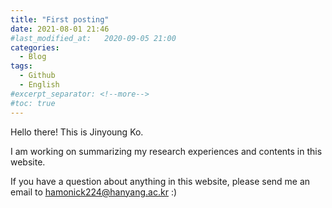 ```yaml
---
title: "First posting"
date: 2021-08-01 21:46
#last_modified_at:   2020-09-05 21:00
categories:
  - Blog
tags:
  - Github
  - English
#excerpt_separator: <!--more-->
#toc: true
---
```


Hello there! This is Jinyoung Ko. 

I am working on summarizing my research experiences and contents in this website.  

If you have a question about anything in this website, please send me an email to <u>hamonick224@hanyang.ac.kr</u> :)

